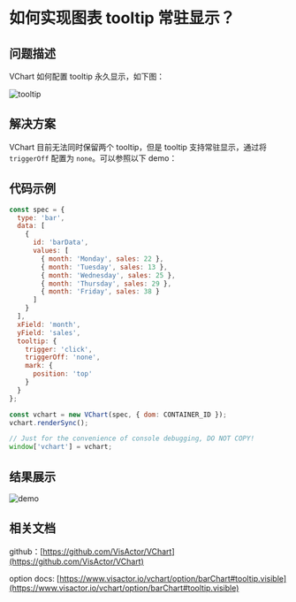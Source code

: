 # 如何实现图表 tooltip 常驻显示？

## 问题描述

VChart 如何配置 tooltip 永久显示，如下图：

![tooltip](/vchart/faq/70-0.png)

## 解决方案

VChart 目前无法同时保留两个 tooltip，但是 tooltip 支持常驻显示，通过将 `triggerOff` 配置为 `none`。可以参照以下 demo：

## 代码示例

```javascript livedemo
const spec = {
  type: 'bar',
  data: [
    {
      id: 'barData',
      values: [
        { month: 'Monday', sales: 22 },
        { month: 'Tuesday', sales: 13 },
        { month: 'Wednesday', sales: 25 },
        { month: 'Thursday', sales: 29 },
        { month: 'Friday', sales: 38 }
      ]
    }
  ],
  xField: 'month',
  yField: 'sales',
  tooltip: {
    trigger: 'click',
    triggerOff: 'none',
    mark: {
      position: 'top'
    }
  }
};

const vchart = new VChart(spec, { dom: CONTAINER_ID });
vchart.renderSync();

// Just for the convenience of console debugging, DO NOT COPY!
window['vchart'] = vchart;
```

## 结果展示

![demo](/vchart/faq/70-1.png)

## 相关文档

github：[https://github.com/VisActor/VChart](https://github.com/VisActor/VChart)

option docs: [https://www.visactor.io/vchart/option/barChart#tooltip.visible](https://www.visactor.io/vchart/option/barChart#tooltip.visible)
